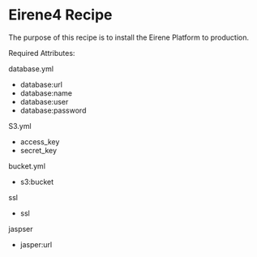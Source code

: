 # Eirene4 Recipe

The purpose of this recipe is to install the Eirene Platform to production.

Required Attributes:

database.yml

* database:url
* database:name
* database:user
* database:password

S3.yml

* access_key
* secret_key

bucket.yml

* s3:bucket

ssl

* ssl

jaspser

* jasper:url